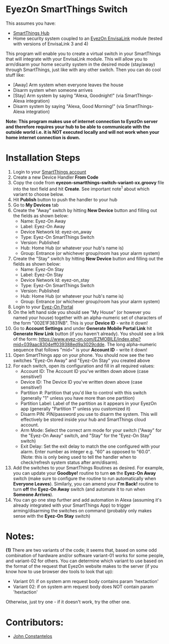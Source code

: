# EyezOn SmartThings Switch
This assumes you have:
* [SmartThings Hub](https://www.smartthings.com/products/smartthings-hub)
* Home security system coupled to an [EyezOn EnvisaLink](http://www.eyezon.com/index.php) module  (tested with versions of EnvisaLink 3 and 4)

This program will enable you to create a virtual switch in your SmartThings that will integrate with your EnvisaLink module. This will allow you to arm/disarm your home security system in the desired mode (stay/away) through SmartThings, just like with any other switch. Then you can do cool stuff like:
* [Away] Arm system when everyone leaves the house
* Disarm system when someone arrives
* [Stay] Arm system by saying "Alexa, Goodnight!" (via SmartThings-Alexa integration)
* Disarm system by saying "Alexa, Good Morning!" (via SmartThings-Alexa integration)

**Note: This program makes use of internet connection to EyezOn server and therefore requires your hub to be able to communicate with the outside world i.e. it is NOT executed locally and will not work when your home internet connection is down.**

# Installation Steps

1. Login to your [SmartThings account](https://account.smartthings.com/login)
1. Create a new Device Handler **From Code**
1. Copy the code from **eyezon-smartthings-switch-variant-xx.groovy** file into the text field and hit **Create**. See important note<sup>1</sup> about which variant to choose below.
1. Hit **Publish** button to push the handler to your hub
1. Go to **My Devices** tab
1. Create the "Away" switch by hitting **New Device** button and filling out the fields as shown below:
    * Name: Eyez-On Away
    * Label: Eyez-On Away
    * Device Network Id: eyez-on_away
    * Type: Eyez-On SmartThings Switch
    * Version: Published
    * Hub: Home Hub (or whatever your hub's name is)
    * Group: Entrance (or whichever group/room has your alarm system)
1. Create the "Stay" switch by hitting **New Device** button and filling out the fields as shown below:
    * Name: Eyez-On Stay
    * Label: Eyez-On Stay
    * Device Network Id: eyez-on_stay
    * Type: Eyez-On SmartThings Switch
    * Version: Published
    * Hub: Home Hub (or whatever your hub's name is)
    * Group: Entrance (or whichever group/room has your alarm system)
1. Login to your [Eyez-On Portal](https://www.eyez-on.com/EZMAIN/login.php)
1. On the left hand side you should see "My House" (or however you named your house) together with an alpha-numeric set of characters of the form "002E1F3831NB". This is your **Device ID** - write it down!
1. Go to **Account Settings** and under **Generate Mobile Portal Link** hit **Generate New Link** button (if you haven't already). You should see a link of the form: https://www.eyez-on.com/EZMOBILE/index.php?mid=039aac8304eff039388ed9a3029cdde. The long alpha-numeric sequence that follows "mid=" is your **Account ID** - write it down!
1. Open SmartThings app on your phone. You should now see the two switches "Eyez-On Away" and "Eyez-On Stay" you created above
1. For each switch, open its configuration and fill in all required values:
    * Account ID: The Account ID you've written down above (case sensitive!)
    * Device ID: The Device ID you've written down above (case sensitive!)
    * Partition #: Partition that you'd like to control with this switch (generally "1" unless you have more than one partition)
    * Partition Label: Label of the partition as it appears in your EyezOn app (generally "Partition 1" unless you customized it)
    * Disarm PIN: PIN/password you use to disarm the system. This will effectively be stored inside your hub and SmartThings cloud account.
    * Arm Mode: Select the correct arm mode for your switch ("Away" for the "Eyez-On Away" switch, and "Stay" for the "Eyez-On Stay" switch)
    * Exit Delay: Set the exit delay to match the one configured with your alarm. Enter number as integer e.g. "60" as opposed to "60.0". (Note: this is only being used to tell the handler when to check/refresh system status after arm/disarm).
1. Add the switches to your SmartThings Routines as desired. For example, you can update your **Goodbye!** routine to turn **on** the **Eyez-On Away** switch (make sure to configure the routine to run automatically when **Everyone Leaves**). Similarly, you can amend your **I'm Back!** routine to turn **off** the **Eyez-On Away** switch (and automate it to run when **Someone Arrives**).
1. You can go one step further and add automation in Alexa (assuming it's already integrated with your SmartThings App) to trigger arming/disarming the switches on command (probably only makes sense with the **Eyez-On Stay** switch)

# Notes:  
**(1)** There are two variants of the code; it seems that, based on some odd combination of hardware and/or software variant-01 works for some people, and variant-02 for others. You can determine which variant to use based on the format of the request that EyezOn website makes to the server (if you know how to use browser dev tools to look that up):
  * Variant 01: if on system arm request body contains param 'hextaction'
  * Variant 02: if on system arm request body does NOT contain param 'hextaction'
  
Otherwise, just try one - if it doesn't work, try the other one.

# Contributors:
* [John Constantelos](https://github.com/jsconstantelos)

